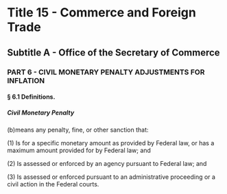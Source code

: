 
# Title 15 - Commerce and Foreign Trade
## Subtitle A - Office of the Secretary of Commerce
### PART 6 - CIVIL MONETARY PENALTY ADJUSTMENTS FOR INFLATION
#### § 6.1 Definitions.
##### Civil Monetary Penalty

(b)means any penalty, fine, or other sanction that:

(1) Is for a specific monetary amount as provided by Federal law, or has a maximum amount provided for by Federal law; and

(2) Is assessed or enforced by an agency pursuant to Federal law; and

(3) Is assessed or enforced pursuant to an administrative proceeding or a civil action in the Federal courts.
